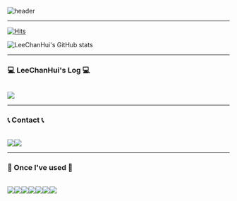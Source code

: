 ![header](https://capsule-render.vercel.app/api?color=gradient&customColorList=0,0,0,0&type=transparent&text=LeeChanHui&fontSize=35)


-----------------------------------------------------------

[![Hits](https://hits.seeyoufarm.com/api/count/incr/badge.svg?url=https%3A%2F%2Fgithub.com%2Fgreenday1234&count_bg=%23F7B36A&title_bg=%23555555&icon=github.svg&icon_color=%23E7E7E7&title=GitHub&edge_flat=false)](https://hits.seeyoufarm.com)

![LeeChanHui's GitHub stats](https://github-readme-stats-kappa-six-17.vercel.app/api?username=greenday1234&&show_icons=true&theme=transparent)


---------------------

### 💻 LeeChanHui's Log 💻
<br>
 <a href="https://www.notion.so/5a8387cf920a415085619286a622a85b">
      <img src="https://img.shields.io/badge/Notion-000000?style=for-the-badge&logo=Notion&logoColor=white">
</a>

-------------------

### 📞 Contact 📞
<br>
<div style="display:flex; flex-direction:row;">
    <a href="https://www.instagram.com/leechanhui/">
        <img src="https://img.shields.io/badge/Instagram-E4405F?style=for-the-badge&logo=Instagram&logoColor=white"> 
    </a>
    <a href="mailto:ing3616062@naver.com">
        <img src="https://img.shields.io/badge/Naver-03C75A?style=for-the-badge&logo=Naver&logoColor=white"> 
    </a>
</div>

---------------------

### 🔨 Once I've used 🔨
<br>

<div style="display:flex; flex-direction:row;">
    <img src="https://img.shields.io/badge/Java-007396?style=for-the-badge&logo=Java&logoColor=white"> 
     <img src="https://img.shields.io/badge/Spring-6DB33F?style=for-the-badge&logo=spring&logoColor=white"> 
    <img src="https://img.shields.io/badge/Spring Boot-6DB33F?style=for-the-badge&logo=spring boot&logoColor=white"> 
    <img src="https://img.shields.io/badge/mysql-4479A1?style=for-the-badge&logo=mysql&logoColor=white"> 
    <img src="https://img.shields.io/badge/python-3776AB?style=for-the-badge&logo=python&logoColor=white"> 
    <img src="https://img.shields.io/badge/C-A8B9C?style=for-the-badge&logo=c&logoColor=white"> 
    <img src="https://img.shields.io/badge/C++-00599C?style=for-the-badge&logo=cplusplus&logoColor=white"> 
</div>
